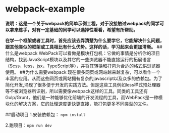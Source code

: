 # webpack-example
****说明：这是一个关于webpack的简单示例工程，对于没接触过webpack的同学可以拿来练手，对有一定基础的同学可以选择性看看，希望有所帮助。****

**在学一个框架或者工具时，首先应该去弄清楚为什么要学它，它能解决什么问题，跟其他类似的框架或工具相比有什么优势。这样的话，学习起来会更加清晰。**
##什么是webpack
WebPack可以看做是模块打包机：它做的事情是分析你的项目结构，找到JavaScript模块以及其它的一些浏览器不能直接运行的拓展语言（Scss，less，jsx，TypeScript等），并将其转换和打包为合适的格式供浏览器使用。
##为什么需要webpack
现在很多网页或网站越来越复杂，可以看作一个丰富的应用。从而这些网页或网站拥有复杂的javascript以及众多的依赖包。为了简化开发,涌现了很多便于开发的实践方法。但是这些工具例如less样式预处理器等不被浏览器所识别，所以需要像webpack这样的工具。同类的工具还有Gulp/Grunt，他们是一种能够优化前端的开发流程的工具，而WebPack是一种模块化的解决方案，它的处理速度更快更直接，能打包更多不同类型的文件。

##启动项目
1.安装依赖包：
`npm install`

2.跑项目：`npm run dev`




